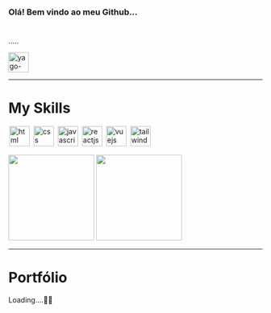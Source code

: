 ### Olá! Bem vindo ao meu Github... 

# 

.....



<a href="https://www.linkedin.com/in/yago-carvalho-dev/" target="_blank">
  <img align="center" alt="yago-linkedin" width="40" src="https://cdn.jsdelivr.net/gh/devicons/devicon/icons/linkedin/linkedin-original.svg" style="max-width:100%;">
</a>

<hr />

# My Skills

<img src="https://cdn.jsdelivr.net/gh/devicons/devicon/icons/html5/html5-original.svg" alt="html" widtf="40" height="40" style="max-width:100%;margin: 0 2px;"></img>
<img src="https://cdn.jsdelivr.net/gh/devicons/devicon/icons/css3/css3-original.svg" alt="css" widtf="40" height="40" style="max-width:100%;margin: 0 2px;"></img>
<img src="https://cdn.jsdelivr.net/gh/devicons/devicon/icons/javascript/javascript-original.svg" alt="javascript" widtf="40" height="40" style="max-width:100%;margin: 0 2px;"></img>
<img src="https://cdn.jsdelivr.net/gh/devicons/devicon/icons/react/react-original.svg" alt="reactjs" widtf="40" height="40" style="max-width:100%;margin: 0 2px;"></img>
<img src="https://cdn.jsdelivr.net/gh/devicons/devicon/icons/vuejs/vuejs-original-wordmark.svg" alt="vuejs" widtf="40" height="40" style="max-width:100%;margin: 0 2px;"/></img>
<img src="https://cdn.jsdelivr.net/gh/devicons/devicon/icons/tailwindcss/tailwindcss-plain.svg" alt="tailwindcss" widtf="40" height="40" style="max-width:100%;margin: 0 2px;" />
          

<div>
  <img height="170em" src="https://github-readme-stats.vercel.app/api?username=yago-carvalho&show_icons=true&theme=tokyonight&include_all_commits=true&count_private=true"/>
  <img height="170em" src="https://github-readme-stats.vercel.app/api/top-langs/?username=yago-carvalho&layout=compact&langs_count=16&theme=tokyonight"/>
</div>


<hr />

# Portfólio

Loading....🔨👷

